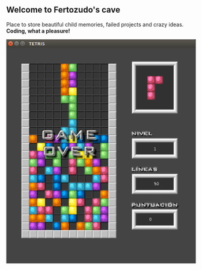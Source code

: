 ## Welcome to Fertozudo's cave

Place to store beautiful child memories, failed projects and crazy ideas.  
**Coding, what a pleasure!**

![alt text](images/tetris.PNG)
